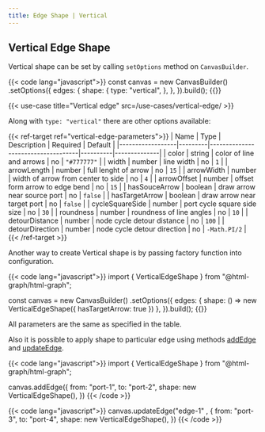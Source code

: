 ```yaml
---
title: Edge Shape | Vertical
---
```


## Vertical Edge Shape

Vertical shape can be set by calling `setOptions` method on `CanvasBuilder`.

{{< code lang="javascript">}}
const canvas = new CanvasBuilder()
  .setOptions({
    edges: {
      shape: {
        type: "vertical",
      },
    },
  }).build();
{{</code>}}

{{< use-case title="Vertical edge" src=/use-cases/vertical-edge/ >}}

Along with `type: "vertical"` there are other options available:

{{< ref-target ref="vertical-edge-parameters">}}
| Name             | Type    | Description                        | Required | Default      |
|------------------|---------|------------------------------------|----------|--------------|
| color            | string  | color of line and arrows           | no       | `"#777777"`  |
| width            | number  | line width                         | no       | `1`          |
| arrowLength      | number  | full lenght of arrow               | no       | `15`         |
| arrowWidth       | number  | width of arrow from center to side | no       | `4`          |
| arrowOffset      | number  | offset form arrow to edge bend     | no       | `15`         |
| hasSouceArrow    | boolean | draw arrow near source port        | no       | `false`      |
| hasTargetArrow   | boolean | draw arrow near target port        | no       | `false`      |
| cycleSquareSide  | number  | port cycle square side size        | no       | `30`         |
| roundness        | number  | roundness of line angles           | no       | `10`         |
| detourDistance   | number  | node cycle detour distance         | no       | `100`        |
| detourDirection  | number  | node cycle detour direction        | no       | `-Math.PI/2` |
{{< /ref-target >}}

Another way to create Vertical shape is by passing factory function into
configuration.

{{< code lang="javascript">}}
import { VerticalEdgeShape } from "@html-graph/html-graph";

const canvas = new CanvasBuilder()
  .setOptions({
    edges: {
      shape: () => new VerticalEdgeShape({ hasTargetArrow: true })
    },
  }).build();
{{</code>}}

All parameters are the same as specified in the <span data-ref="vertical-edge-parameters">table</span>.

Also it is possible to apply shape to particular edge using methods
<a href="/canvas/add-edge">addEdge</a> and <a href="/canvas/update-edge">updateEdge</a>.

{{< code lang="javascript">}}
import { VerticalEdgeShape } from "@html-graph/html-graph";

canvas.addEdge({
  from: "port-1",
  to: "port-2",
  shape: new VerticalEdgeShape(),
})
{{< /code >}}

{{< code lang="javascript">}}
canvas.updateEdge("edge-1" , {
  from: "port-3",
  to: "port-4",
  shape: new VerticalEdgeShape(),
})
{{< /code >}}
